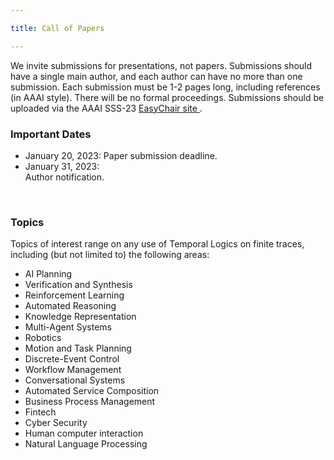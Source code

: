 ```yaml
---

title: Call of Papers

---
```


We invite submissions for presentations, not papers. Submissions should have a single main author, and each author 
can have no more than one submission. Each submission must be 1-2 pages long, including references (in AAAI style). 
There will be no formal proceedings. Submissions should be uploaded via the AAAI SSS-23 
<a href="https://easychair.org/conferences/?conf=sss23" target="_blank" > EasyChair site </a>.
<br>

<h3>Important Dates</h3>
<ul>
  <li> January 20, 2023: Paper submission deadline. </li> 
  <li> January 31, 2023:</li> Author notification.
</ul>

<br>

<h3>Topics</h3>

Topics of interest range on any use of Temporal Logics on finite traces, including (but not limited to) the following areas:
<br>

<ul>
  <li>AI Planning</li> 
  <li>Verification and Synthesis</li> 
  <li>Reinforcement Learning</li> 
  <li>Automated Reasoning</li> 
  <li>Knowledge Representation</li> 
  <li>Multi-Agent Systems</li> 
  <li>Robotics</li> 
  <li>Motion and Task Planning </li> 
  <li>Discrete-Event Control</li> 
  <li>Workflow Management</li> 
  <li>Conversational Systems  </li> 
  <li>Automated Service Composition</li> 
  <li>Business Process Management</li> 
  <li>Fintech</li> 
  <li>Cyber Security</li> 
  <li>Human computer interaction</li> 
  <li>Natural Language Processing</li> 
</ul>

<br>


